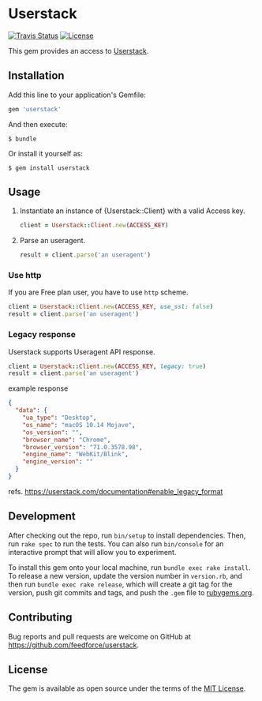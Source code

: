 # Userstack

[![Travis Status](https://img.shields.io/travis/feedforce/userstack.svg?style=flat-square)][travisci]
[![License](https://img.shields.io/github/license/feedforce/userstack.svg?style=flat-square)][license]

[travisci]: https://travis-ci.org/feedforce/userstack
[license]: https://github.com/feedforce/userstack/blob/master/LICENSE.txt

This gem provides an access to [Userstack](https://userstack.com://userstack.com).

## Installation

Add this line to your application's Gemfile:

```ruby
gem 'userstack'
```

And then execute:

    $ bundle

Or install it yourself as:

    $ gem install userstack

## Usage

1. Instantiate an instance of {Userstack::Client} with a valid Access key.

    ```ruby
    client = Userstack::Client.new(ACCESS_KEY)
    ```

2. Parse an useragent.

    ```ruby
    result = client.parse('an useragent')
    ```

### Use http

If you are Free plan user, you have to use `http` scheme.

```ruby
client = Userstack::Client.new(ACCESS_KEY, use_ssl: false)
result = client.parse('an useragent')
```

### Legacy response

Userstack supports Useragent API response.

```ruby
client = Userstack::Client.new(ACCESS_KEY, legacy: true)
result = client.parse('an useragent')
```

example response
```json
{
  "data": {
    "ua_type": "Desktop",
    "os_name": "macOS 10.14 Mojave",
    "os_version": "",
    "browser_name": "Chrome",
    "browser_version": "71.0.3578.98",
    "engine_name": "WebKit/Blink",
    "engine_version": ""
  }
}
```

refs. https://userstack.com/documentation#enable_legacy_format

## Development

After checking out the repo, run `bin/setup` to install dependencies. Then, run `rake spec` to run the tests. You can also run `bin/console` for an interactive prompt that will allow you to experiment.

To install this gem onto your local machine, run `bundle exec rake install`. To release a new version, update the version number in `version.rb`, and then run `bundle exec rake release`, which will create a git tag for the version, push git commits and tags, and push the `.gem` file to [rubygems.org](https://rubygems.org).

## Contributing

Bug reports and pull requests are welcome on GitHub at https://github.com/feedforce/userstack.

## License

The gem is available as open source under the terms of the [MIT License](https://opensource.org/licenses/MIT).
